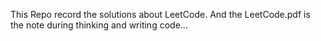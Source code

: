 This Repo record the solutions about LeetCode.
And the LeetCode.pdf is the note during thinking and writing code...
